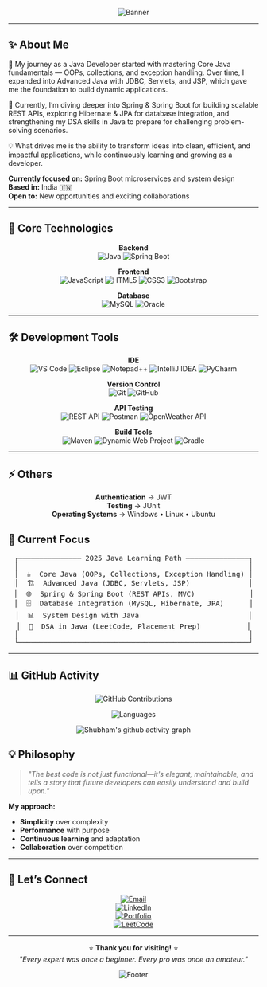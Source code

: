 <div align="center">

![Banner](https://capsule-render.vercel.app/api?type=waving&color=0:00C9FF,100:92FE9D&height=200&section=header&text=Welcome%20to%20My%20GitHub!&fontSize=35&fontColor=ffffff)

</div>

---



## ✨ About Me

🚀 My journey as a Java Developer started with mastering Core Java fundamentals — OOPs, collections, and exception handling. Over time, I expanded into Advanced Java with JDBC, Servlets, and JSP, which gave me the foundation to build dynamic applications.

🌱 Currently, I’m diving deeper into Spring & Spring Boot for building scalable REST APIs, exploring Hibernate & JPA for database integration, and strengthening my DSA skills in Java to prepare for challenging problem-solving scenarios.

💡 What drives me is the ability to transform ideas into clean, efficient, and impactful applications, while continuously learning and growing as a developer.

**Currently focused on:** Spring Boot microservices and system design  
**Based in:** India 🇮🇳  
**Open to:** New opportunities and exciting collaborations

---

## 🚀 Core Technologies  

<div align="center">

**Backend**  
![Java](https://img.shields.io/badge/Java-ED8B00?style=for-the-badge&logo=openjdk&logoColor=white) 
![Spring Boot](https://img.shields.io/badge/SpringBoot-6DB33F?style=for-the-badge&logo=springboot&logoColor=white) 

**Frontend**  
![JavaScript](https://img.shields.io/badge/JavaScript-F7DF1E?style=for-the-badge&logo=javascript&logoColor=black) 
![HTML5](https://img.shields.io/badge/HTML5-E34F26?style=for-the-badge&logo=html5&logoColor=white) 
![CSS3](https://img.shields.io/badge/CSS3-1572B6?style=for-the-badge&logo=css3&logoColor=white) 
![Bootstrap](https://img.shields.io/badge/Bootstrap-563D7C?style=for-the-badge&logo=bootstrap&logoColor=white)  

**Database**  
![MySQL](https://img.shields.io/badge/MySQL-005C84?style=for-the-badge&logo=mysql&logoColor=white) 
![Oracle](https://img.shields.io/badge/Oracle-F80000?style=for-the-badge&logo=oracle&logoColor=white) 

</div>

---

## 🛠️ Development Tools  

<div align="center">

**IDE**  
![VS Code](https://img.shields.io/badge/VS%20Code-0078d7?style=for-the-badge&logo=visual-studio-code&logoColor=white) 
![Eclipse](https://img.shields.io/badge/Eclipse-2C2255?style=for-the-badge&logo=eclipse&logoColor=white) 
![Notepad++](https://img.shields.io/badge/Notepad++-90E59A?style=for-the-badge&logo=notepadplusplus&logoColor=black)
![IntelliJ IDEA](https://img.shields.io/badge/IntelliJIDEA-000000?style=for-the-badge&logo=intellij-idea&logoColor=white) 
![PyCharm](https://img.shields.io/badge/PyCharm-000000?style=for-the-badge&logo=pycharm&logoColor=white)  

**Version Control**  
![Git](https://img.shields.io/badge/Git-F05033?style=for-the-badge&logo=git&logoColor=white) 
![GitHub](https://img.shields.io/badge/GitHub-181717?style=for-the-badge&logo=github&logoColor=white)  

**API Testing**  
![REST API](https://img.shields.io/badge/REST_API-007ACC?style=for-the-badge&logo=rest-api&logoColor=white)
![Postman](https://img.shields.io/badge/Postman-FF6C37?style=for-the-badge&logo=postman&logoColor=white) 
![OpenWeather API](https://img.shields.io/badge/OpenWeather_API-FFA500?style=for-the-badge&logo=cloud&logoColor=white)


**Build Tools**  
![Maven](https://img.shields.io/badge/Maven-C71A36?style=for-the-badge&logo=apache-maven&logoColor=white) 
![Dynamic Web Project](https://img.shields.io/badge/Dynamic_Web_Project-4CAF50?style=for-the-badge&logo=web&logoColor=white)
![Gradle](https://img.shields.io/badge/Gradle-02303A?style=for-the-badge&logo=gradle&logoColor=white)  

</div>

---

## ⚡ Others  

<div align="center">

**Authentication** → JWT  
**Testing** → JUnit   
**Operating Systems** → Windows • Linux • Ubuntu  

</div>


## 🎯 Current Focus

<div align="center">

<pre>
┌─────────────── 2025 Java Learning Path ───────────────┐
│                                                       │
│  ☕  Core Java (OOPs, Collections, Exception Handling) │
│  🏗️  Advanced Java (JDBC, Servlets, JSP)              │
│  🌐  Spring & Spring Boot (REST APIs, MVC)             │
│  🗄️  Database Integration (MySQL, Hibernate, JPA)      │
│  📊  System Design with Java                          │
│  🧮  DSA in Java (LeetCode, Placement Prep)           │
│                                                       │
└───────────────────────────────────────────────────────┘
</pre>

</div>

---
## 📊 GitHub Activity  

<div align="center">

<!-- Stats -->
![GitHub Contributions](https://github-readme-stats.vercel.app/api?username=shubhamkumar785&show_icons=true&theme=tokyonight)

<!-- Languages -->
![Languages](https://github-readme-stats.vercel.app/api/top-langs/?username=shubhamkumar785&layout=compact&theme=tokyonight&hide_border=true)  

<!-- Streak -->
![Shubham's github activity graph](https://github-readme-activity-graph.vercel.app/graph?username=shubhamkumar785&theme=tokyo-night)

</div>

## 💡 Philosophy

> *"The best code is not just functional—it's elegant, maintainable, and tells a story that future developers can easily understand and build upon."*

**My approach:**
- **Simplicity** over complexity
- **Performance** with purpose  
- **Continuous learning** and adaptation
- **Collaboration** over competition

---

## 🤝 Let’s Connect  

<div align="center">

[![Email](https://img.shields.io/badge/%20Email-shubhammpathak566@gmail.com-EA4335?style=for-the-badge&logo=gmail&logoColor=white)](mailto:shubhammpathak566@gmail.com)  
[![LinkedIn](https://img.shields.io/badge/💼%20LinkedIn-Connect-0A66C2?style=for-the-badge&logo=linkedin&logoColor=white)](https://www.linkedin.com/in/shubham-kumar-5a85032a6/)  
[![Portfolio](https://img.shields.io/badge/🌐%20Portfolio-Visit-FF6B6B?style=for-the-badge)](https://shubhamkumar785.github.io/Shubham-Portfolio/)  
[![LeetCode](https://img.shields.io/badge/💡%20LeetCode-Practice-FFA116?style=for-the-badge&logo=leetcode&logoColor=black)](https://leetcode.com/u/shubham_kumar_001/)  

</div>

---

<div align="center">

⭐ **Thank you for visiting!** ⭐  
*"Every expert was once a beginner. Every pro was once an amateur."*  

![Footer](https://capsule-render.vercel.app/api?type=waving&color=0:92FE9D,100:00C9FF&height=150&section=footer)

</div>
